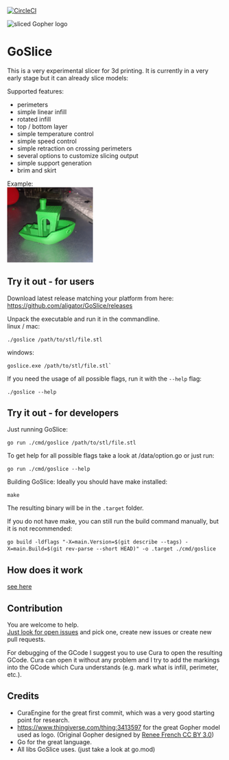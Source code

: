 [![CircleCI](https://circleci.com/gh/aligator/GoSlice.svg?style=svg)](https://circleci.com/gh/aligator/GoSlice)

<img width="200" alt="sliced Gopher logo" src="https://raw.githubusercontent.com/aligator/GoSlice/master/logo.png">

# GoSlice

This is a very experimental slicer for 3d printing. It is currently in a very early stage but it can already slice models:

Supported features:
* perimeters
* simple linear infill
* rotated infill
* top / bottom layer
* simple temperature control
* simple speed control
* simple retraction on crossing perimeters
* several options to customize slicing output
* simple support generation
* brim and skirt

Example:  
<img width="200" alt="sliced Gopher logo" src="https://raw.githubusercontent.com/aligator/GoSlice/master/docs/GoSlice-print.png">

## Try it out - for users
Download latest release matching your platform from here:
https://github.com/aligator/GoSlice/releases

Unpack the executable and run it in the commandline.  
linux / mac:  
```
./goslice /path/to/stl/file.stl
```

windows:  
```
goslice.exe /path/to/stl/file.stl` 
```

If you need the usage of all possible flags, run it with the `--help` flag:
```
./goslice --help
```

## Try it out - for developers
Just running GoSlice:
```
go run ./cmd/goslice /path/to/stl/file.stl
```
To get help for all possible flags take a look at /data/option.go or just run:
```
go run ./cmd/goslice --help
```

Building GoSlice:
Ideally you should have make installed:
```
make
```
The resulting binary will be in the `.target` folder.

If you do not have make, you can still run the build command manually, but it is not recommended:
```
go build -ldflags "-X=main.Version=$(git describe --tags) -X=main.Build=$(git rev-parse --short HEAD)" -o .target ./cmd/goslice
```
## How does it work
[see here](docs/README.md)

## Contribution
You are welcome to help.  
[Just look for open issues](https://github.com/aligator/GoSlice/issues) and pick one, create new issues or create new pull requests.

For debugging of the GCode I suggest you to use Cura to open the resulting GCode.
Cura can open it without any problem and I try to add the markings into the GCode which Cura understands (e.g. mark what is infill, perimeter, etc.).

## Credits
* CuraEngine for the great first commit, which was a very good starting point for research.
* https://www.thingiverse.com/thing:3413597 for the great Gopher model used as logo. (Original Gopher designed by [Renee French CC BY 3.0](http://reneefrench.blogspot.com/))
* Go for the great language.
* All libs GoSlice uses. (just take a look at go.mod)
